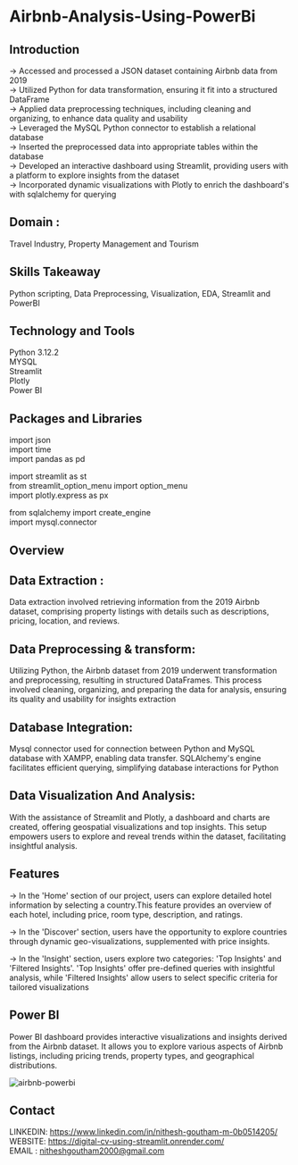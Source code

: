 # Airbnb-Analysis-Using-PowerBi

## Introduction

-> Accessed and processed a JSON dataset containing Airbnb data from 2019    
-> Utilized Python for data transformation, ensuring it fit into a structured DataFrame   
-> Applied data preprocessing techniques, including cleaning and organizing, to enhance data quality and usability   
-> Leveraged the MySQL Python connector to establish a relational database   
-> Inserted the preprocessed data into appropriate tables within the database   
-> Developed an interactive dashboard using Streamlit, providing users with a platform to explore insights from the dataset   
-> Incorporated dynamic visualizations with Plotly to enrich the dashboard's with sqlalchemy for querying  

## Domain : 

Travel Industry, Property Management and Tourism

## Skills Takeaway

Python scripting, Data Preprocessing, Visualization, EDA, Streamlit and PowerBI

## Technology and Tools

Python 3.12.2    
MYSQL   
Streamlit   
Plotly   
Power BI   

## Packages and Libraries

import json   
import time   
import pandas as pd   

import streamlit as st   
from streamlit_option_menu import option_menu   
import plotly.express as px   

from sqlalchemy import create_engine   
import mysql.connector

## Overview

## Data Extraction :

Data extraction involved retrieving information from the 2019 Airbnb dataset, comprising property listings with details such as descriptions, pricing, location, and reviews.

## Data Preprocessing & transform:

Utilizing Python, the Airbnb dataset from 2019 underwent transformation and preprocessing, resulting in structured DataFrames. This process involved cleaning, organizing, and preparing the data for analysis, ensuring its quality and usability for insights extraction

## Database Integration:

Mysql connector used for connection between Python and MySQL database with XAMPP, enabling data transfer. SQLAlchemy's engine facilitates efficient querying, simplifying database interactions for Python

## Data Visualization And Analysis:

With the assistance of Streamlit and Plotly, a dashboard and charts are created, offering geospatial visualizations and top insights. This setup empowers users to explore and reveal trends within the dataset, facilitating insightful analysis.

## Features

-> In the 'Home' section of our project, users can explore detailed hotel information by selecting a country.This feature provides an overview of each hotel, including price, room type, description, and ratings.

-> In the 'Discover' section, users have the opportunity to explore countries through dynamic geo-visualizations, supplemented with price insights. 

-> In the 'Insight' section, users explore two categories: 'Top Insights' and 'Filtered Insights'. 'Top Insights' offer pre-defined queries with insightful analysis, while 'Filtered Insights' allow users to select specific criteria for tailored visualizations

## Power BI

Power BI dashboard provides interactive visualizations and insights derived from the Airbnb dataset. It allows you to explore various aspects of Airbnb listings, including pricing trends, property types, and geographical distributions.  


![airbnb-powerbi](https://github.com/user-attachments/assets/297feb38-05cd-4edc-8a4d-6072c703f4e2)


## Contact

LINKEDIN: https://www.linkedin.com/in/nithesh-goutham-m-0b0514205/   
WEBSITE: https://digital-cv-using-streamlit.onrender.com/   
EMAIL : nitheshgoutham2000@gmail.com

